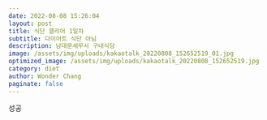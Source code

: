 ```yaml
---
date: 2022-08-08 15:26:04
layout: post
title: 식단 클리어 1일차
subtitle: 다이어트 식단 아님
description: 남대문세무서 구내식당
image: /assets/img/uploads/kakaotalk_20220808_152652519_01.jpg
optimized_image: /assets/img/uploads/kakaotalk_20220808_152652519.jpg
category: diet
author: Wonder Chang
paginate: false
---
```

성공